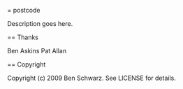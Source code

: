 = postcode

Description goes here.

== Thanks

Ben Askins
Pat Allan

== Copyright

Copyright (c) 2009 Ben Schwarz. See LICENSE for details.
